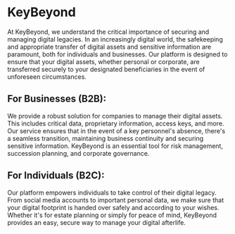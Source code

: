 # KeyBeyond

At KeyBeyond, we understand the critical importance of securing and managing digital legacies. In an increasingly digital world, the safekeeping and appropriate transfer of digital assets and sensitive information are paramount, both for individuals and businesses. Our platform is designed to ensure that your digital assets, whether personal or corporate, are transferred securely to your designated beneficiaries in the event of unforeseen circumstances.

## For Businesses (B2B):

We provide a robust solution for companies to manage their digital assets. This includes critical data, proprietary information, access keys, and more. Our service ensures that in the event of a key personnel's absence, there's a seamless transition, maintaining business continuity and securing sensitive information. KeyBeyond is an essential tool for risk management, succession planning, and corporate governance.
## For Individuals (B2C):

Our platform empowers individuals to take control of their digital legacy. From social media accounts to important personal data, we make sure that your digital footprint is handed over safely and according to your wishes. Whether it's for estate planning or simply for peace of mind, KeyBeyond provides an easy, secure way to manage your digital afterlife.